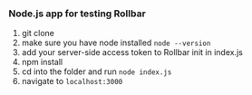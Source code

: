 ### Node.js app for testing Rollbar
1. git clone
2. make sure you have node installed `node --version`
3. add your server-side access token to Rollbar init in index.js
4. npm install
5. cd into the folder and run `node index.js`
6. navigate to `localhost:3000`